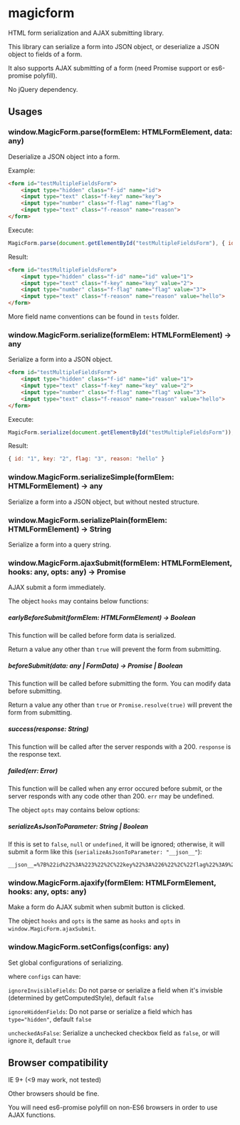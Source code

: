 # magicform
HTML form serialization and AJAX submitting library.

This library can serialize a form into JSON object, or deserialize a JSON object to fields of a form.

It also supports AJAX submitting of a form (need Promise support or es6-promise polyfill).

No jQuery dependency.

## Usages

### window.MagicForm.parse(formElem: HTMLFormElement, data: any)
Deserialize a JSON object into a form.

Example:
```html
<form id="testMultipleFieldsForm">
    <input type="hidden" class="f-id" name="id">
    <input type="text" class="f-key" name="key">
    <input type="number" class="f-flag" name="flag">
    <input type="text" class="f-reason" name="reason">
</form>
```
Execute:
```js
MagicForm.parse(document.getElementById("testMultipleFieldsForm"), { id: 1, key: 2, flag: 3, reason: "hello" });
```
Result:
```html
<form id="testMultipleFieldsForm">
    <input type="hidden" class="f-id" name="id" value="1">
    <input type="text" class="f-key" name="key" value="2">
    <input type="number" class="f-flag" name="flag" value="3">
    <input type="text" class="f-reason" name="reason" value="hello">
</form>
```

More field name conventions can be found in ```tests``` folder.

### window.MagicForm.serialize(formElem: HTMLFormElement) -> any
Serialize a form into a JSON object.

```html
<form id="testMultipleFieldsForm">
    <input type="hidden" class="f-id" name="id" value="1">
    <input type="text" class="f-key" name="key" value="2">
    <input type="number" class="f-flag" name="flag" value="3">
    <input type="text" class="f-reason" name="reason" value="hello">
</form>
```
Execute:
```js
MagicForm.serialize(document.getElementById("testMultipleFieldsForm"));
```
Result:
```js
{ id: "1", key: "2", flag: "3", reason: "hello" }
```

### window.MagicForm.serializeSimple(formElem: HTMLFormElement) -> any
Serialize a form into a JSON object, but without nested structure.

### window.MagicForm.serializePlain(formElem: HTMLFormElement) -> String
Serialize a form into a query string.

### window.MagicForm.ajaxSubmit(formElem: HTMLFormElement, hooks: any, opts: any) -> Promise
AJAX submit a form immediately.

The object ```hooks``` may contains below functions:

##### earlyBeforeSubmit(formElem: HTMLFormElement) -> Boolean
This function will be called before form data is serialized.

Return a value any other than ```true``` will prevent the form from submitting.

##### beforeSubmit(data: any | FormData) -> Promise | Boolean
This function will be called before submitting the form. You can modify data before submitting.

Return a value any other than ```true``` or ```Promise.resolve(true)``` will prevent the form from submitting. 

##### success(response: String)
This function will be called after the server responds with a 200. ```response``` is the response text.

##### failed(err: Error)
This function will be called when any error occured before submit, or the server responds with any code other than 200. ```err``` may be undefined.

The object ```opts``` may contains below options:

##### serializeAsJsonToParameter: String | Boolean
If this is set to ```false```, ```null``` or ```undefined```, it will be ignored; otherwise, it will submit a form like this (```serializeAsJsonToParameter: "__json__"```):

```
__json__=%7B%22id%22%3A%223%22%2C%22key%22%3A%226%22%2C%22flag%22%3A9%2C%22reason%22%3A%22world%22%7D
```

### window.MagicForm.ajaxify(formElem: HTMLFormElement, hooks: any, opts: any)
Make a form do AJAX submit when submit button is clicked.

The object ```hooks``` and ```opts``` is the same as ```hooks``` and ```opts``` in ```window.MagicForm.ajaxSubmit```.

### window.MagicForm.setConfigs(configs: any)
Set global configurations of serializing.

where ```configs``` can have:

```ignoreInvisibleFields```: Do not parse or serialize a field when it's invisble (determined by getComputedStyle), default ```false```

```ignoreHiddenFields```: Do not parse or serialize a field which has ```type="hidden"```, default ```false```

```uncheckedAsFalse```: Serialize a unchecked checkbox field as ```false```, or will ignore it, default ```true```

## Browser compatibility
IE 9+ (<9 may work, not tested)

Other browsers should be fine.

You will need es6-promise polyfill on non-ES6 browsers in order to use AJAX functions.

